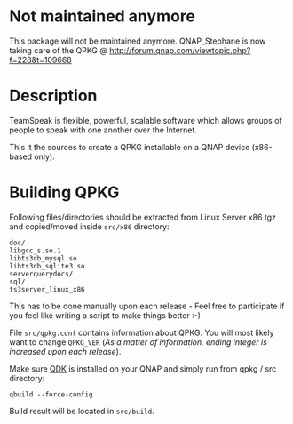 Not maintained anymore
======================
This package will not be maintained anymore.
QNAP_Stephane is now taking care of the QPKG @ http://forum.qnap.com/viewtopic.php?f=228&t=109668

Description
===========
TeamSpeak is flexible, powerful, scalable software which allows groups of people to speak with one another over the Internet.

This it the sources to create a QPKG installable on a QNAP device (x86-based only).

Building QPKG
=============
Following files/directories should be extracted from Linux Server x86 tgz and copied/moved inside `src/x86` directory:

	doc/
	libgcc_s.so.1
	libts3db_mysql.so
	libts3db_sqlite3.so
	serverquerydocs/
	sql/
	ts3server_linux_x86

This has to be done manually upon each release - Feel free to participate if you feel like writing a script to make things better :-)

File `src/qpkg.conf` contains information about QPKG. You will most likely want to change `QPKG_VER` (*As a matter of information, ending integer is increased upon each release*).

Make sure [QDK](http://wiki.qnap.com/wiki/QPKG_Development_Guidelines) is installed on your QNAP and simply run from qpkg / src directory:

	qbuild --force-config

Build result will be located in `src/build`.
